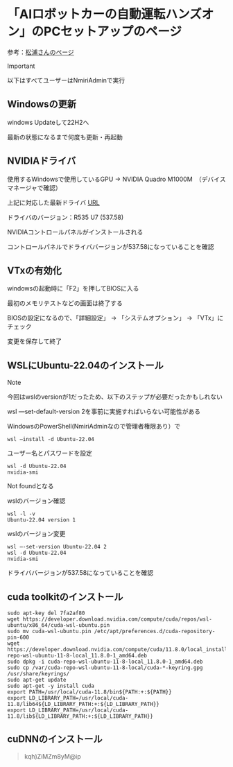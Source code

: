 # 「AIロボットカーの自動運転ハンズオン」のPCセットアップのページ

参考：[松浦さんのページ](http://ma2.la.coocan.jp/AI_Driver/webot/view.cgi?fname=../tt02/windows.txt&fsize=5)


> [!IMPORTANT]
> 以下はすべてユーザーはNmiriAdminで実行

## Windowsの更新

windows Updateして22H2へ

最新の状態になるまで何度も更新・再起動

## NVIDIAドライバ

使用するWindowsで使用しているGPU → NVIDIA Quadro M1000M　（デバイスマネージャで確認）

上記に対応した最新ドライバ [URL](https://www.nvidia.co.jp/download/driverResults.aspx/212706/jp)

ドライバのバージョン：R535 U7 (537.58)

NVIDIAコントロールパネルがインストールされる

コントロールパネルでドライババージョンが537.58になっていることを確認

## VTxの有効化

windowsの起動時に「F2」を押してBIOSに入る

最初のメモリテストなどの画面は終了する

BIOSの設定になるので、「詳細設定」 → 「システムオプション」 → 「VTx」にチェック

変更を保存して終了

## WSLにUbuntu-22.04のインストール

> [!NOTE]
> 今回はwslのversionが1だったため、以下のステップが必要だったかもしれない
>
> wsl —set-default-version 2を事前に実施すればいらない可能性がある

WindowsのPowerShell(NmiriAdminなので管理者権限あり）で

```
wsl —install -d Ubuntu-22.04
```
ユーザー名とパスワードを設定

```
wsl -d Ubuntu-22.04
nvidia-smi
```

Not foundとなる

wslのバージョン確認
```
wsl -l -v
Ubuntu-22.04 version 1
```

wslのバージョン変更
```
wsl —-set-version Ubuntu-22.04 2
wsl -d Ubuntu-22.04
nvidia-smi
```

ドライババージョンが537.58になっていることを確認

## cuda toolkitのインストール

```
sudo apt-key del 7fa2af80
wget https://developer.download.nvidia.com/compute/cuda/repos/wsl-ubuntu/x86_64/cuda-wsl-ubuntu.pin
sudo mv cuda-wsl-ubuntu.pin /etc/apt/preferences.d/cuda-repository-pin-600
wget https://developer.download.nvidia.com/compute/cuda/11.8.0/local_installers/cuda-repo-wsl-ubuntu-11-8-local_11.8.0-1_amd64.deb
sudo dpkg -i cuda-repo-wsl-ubuntu-11-8-local_11.8.0-1_amd64.deb
sudo cp /var/cuda-repo-wsl-ubuntu-11-8-local/cuda-*-keyring.gpg /usr/share/keyrings/
sudo apt-get update
sudo apt-get -y install cuda
export PATH=/usr/local/cuda-11.8/bin${PATH:+:${PATH}}
export LD_LIBRARY_PATH=/usr/local/cuda-11.8/lib64${LD_LIBRARY_PATH:+:${LD_LIBRARY_PATH}}
export LD_LIBRARY_PATH=/usr/local/cuda-11.8/lib${LD_LIBRARY_PATH:+:${LD_LIBRARY_PATH}}
```

## cuDNNのインストール

> kqh)ZiMZm8yM@ip
